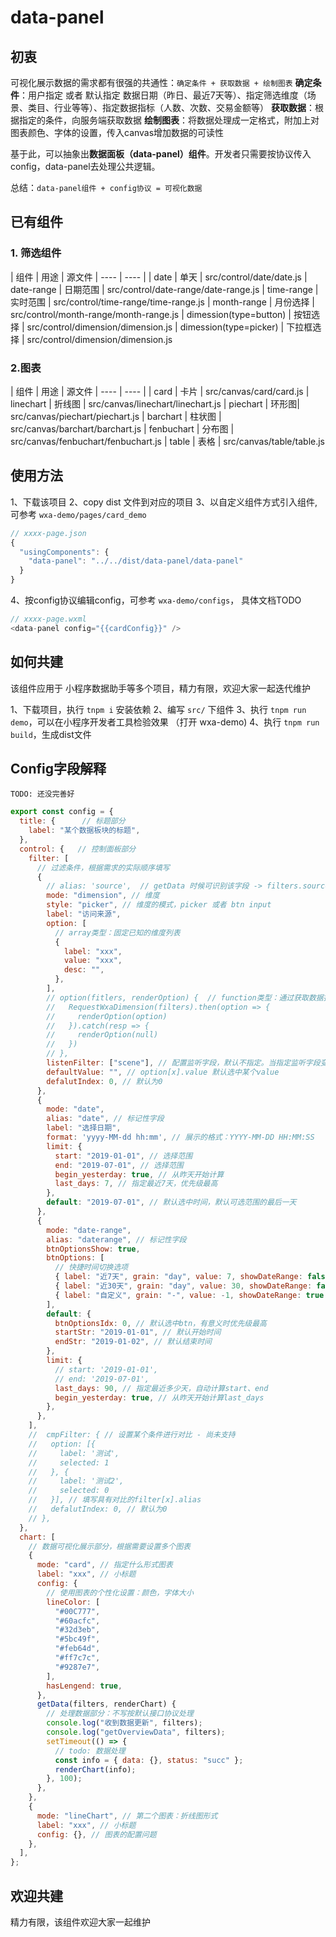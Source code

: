 # data-panel

## 初衷
可视化展示数据的需求都有很强的共通性：`确定条件 + 获取数据 + 绘制图表`
**确定条件**：用户指定 或者 默认指定 数据日期（昨日、最近7天等）、指定筛选维度（场景、类目、行业等等）、指定数据指标（人数、次数、交易金额等）
**获取数据**：根据指定的条件，向服务端获取数据
**绘制图表**：将数据处理成一定格式，附加上对图表颜色、字体的设置，传入canvas增加数据的可读性

基于此，可以抽象出**数据面板（data-panel）组件**。开发者只需要按协议传入config，data-panel去处理公共逻辑。

总结：`data-panel组件 + config协议 = 可视化数据`



## 已有组件

### 1. 筛选组件
|  组件  | 用途  | 源文件
|  ----  | ----  | 
| date  | 单天 |  src/control/date/date.js
| date-range  | 日期范围 | src/control/date-range/date-range.js
| time-range | 实时范围 | src/control/time-range/time-range.js
| month-range | 月份选择 | src/control/month-range/month-range.js
| dimession(type=button)  | 按钮选择  | src/control/dimension/dimension.js
| dimession(type=picker)  | 下拉框选择  | src/control/dimension/dimension.js


### 2.图表

|  组件  | 用途  | 源文件
|  ----  | ----  | 
| card  | 卡片 | src/canvas/card/card.js
| linechart  | 折线图 |  src/canvas/linechart/linechart.js
| piechart  | 环形图|  src/canvas/piechart/piechart.js
| barchart | 柱状图 |  src/canvas/barchart/barchart.js
| fenbuchart | 分布图 |  src/canvas/fenbuchart/fenbuchart.js
| table | 表格 | src/canvas/table/table.js




## 使用方法
1、下载该项目
2、copy dist 文件到对应的项目
3、以自定义组件方式引入组件, 可参考 `wxa-demo/pages/card_demo`
```js
// xxxx-page.json
{
  "usingComponents": {
    "data-panel": "../../dist/data-panel/data-panel"
  }
}
```
4、按config协议编辑config，可参考 `wxa-demo/configs`， 具体文档TODO
```js
// xxxx-page.wxml
<data-panel config="{{cardConfig}}" />
```

## 如何共建
该组件应用于 小程序数据助手等多个项目，精力有限，欢迎大家一起迭代维护

1、下载项目，执行 `tnpm i` 安装依赖
2、编写 `src/` 下组件
3、执行 `tnpm run demo`，可以在小程序开发者工具检验效果 （打开 wxa-demo)
4、执行 `tnpm run build`，生成dist文件


## Config字段解释
`TODO: 还没完善好`

```js
export const config = {
  title: {      // 标题部分
    label: "某个数据板块的标题",
  },
  control: {   // 控制面板部分
    filter: [
      // 过滤条件，根据需求的实际顺序填写
      {
        // alias: 'source',  // getData 时候可识别该字段 -> filters.source 可以获取
        mode: "dimension", // 维度
        style: "picker", // 维度的模式，picker 或者 btn input
        label: "访问来源",
        option: [
          // array类型：固定已知的维度列表
          {
            label: "xxx",
            value: "xxx",
            desc: "",
          },
        ],
        // option(fitlers, renderOption) {  // function类型：通过获取数据接口获取
        //   RequestWxaDimension(filters).then(option => {
        //     renderOption(option)
        //   }).catch(resp => {
        //     renderOption(null)
        //   })
        // },
        listenFilter: ["scene"], // 配置监听字段，默认不指定。当指定监听字段变化，会触发请求option更新
        defaultValue: "", // option[x].value 默认选中某个value
        defalutIndex: 0, // 默认为0
      },
      {
        mode: "date",
        alias: "date", // 标记性字段
        label: "选择日期",
        format: 'yyyy-MM-dd hh:mm', // 展示的格式：YYYY-MM-DD HH:MM:SS
        limit: {
          start: "2019-01-01", // 选择范围
          end: "2019-07-01", // 选择范围
          begin_yesterday: true, // 从昨天开始计算
          last_days: 7, // 指定最近7天，优先级最高
        },
        default: "2019-07-01", // 默认选中时间，默认可选范围的最后一天
      },
      {
        mode: "date-range",
        alias: "daterange", // 标记性字段
        btnOptionsShow: true,
        btnOptions: [
          // 快捷时间切换选项
          { label: "近7天", grain: "day", value: 7, showDateRange: false },
          { label: "近30天", grain: "day", value: 30, showDateRange: false },
          { label: "自定义", grain: "-", value: -1, showDateRange: true },
        ],
        default: {
          btnOptionsIdx: 0, // 默认选中btn，有意义时优先级最高
          startStr: "2019-01-01", // 默认开始时间
          endStr: "2019-01-02", // 默认结束时间
        },
        limit: {
          // start: '2019-01-01',
          // end: '2019-07-01',
          last_days: 90, // 指定最近多少天，自动计算start、end
          begin_yesterday: true, // 从昨天开始计算last_days
        },
      },
    ],
    //  cmpFilter: { // 设置某个条件进行对比 - 尚未支持
    //   option: [{
    //     label: '测试',
    //     selected: 1
    //   }, {
    //     label: '测试2',
    //     selected: 0
    //   }], // 填写具有对比的filter[x].alias
    //   defalutIndex: 0, // 默认为0
    // },
  },
  chart: [
    // 数据可视化展示部分，根据需要设置多个图表
    {
      mode: "card", // 指定什么形式图表
      label: "xxx", // 小标题
      config: {
        // 使用图表的个性化设置：颜色，字体大小
        lineColor: [
          "#00C777",
          "#60acfc",
          "#32d3eb",
          "#5bc49f",
          "#feb64d",
          "#ff7c7c",
          "#9287e7",
        ],
        hasLengend: true,
      },
      getData(filters, renderChart) {
        // 处理数据部分：不写按默认接口协议处理
        console.log("收到数据更新", filters);
        console.log("getOverviewData", filters);
        setTimeout(() => {
          // todo: 数据处理
          const info = { data: {}, status: "succ" };
          renderChart(info);
        }, 100);
      },
    },
    {
      mode: "lineChart", // 第二个图表：折线图形式
      label: "xxx", // 小标题
      config: {}, // 图表的配置问题
    },
  ],
};
```

## 欢迎共建
精力有限，该组件欢迎大家一起维护
